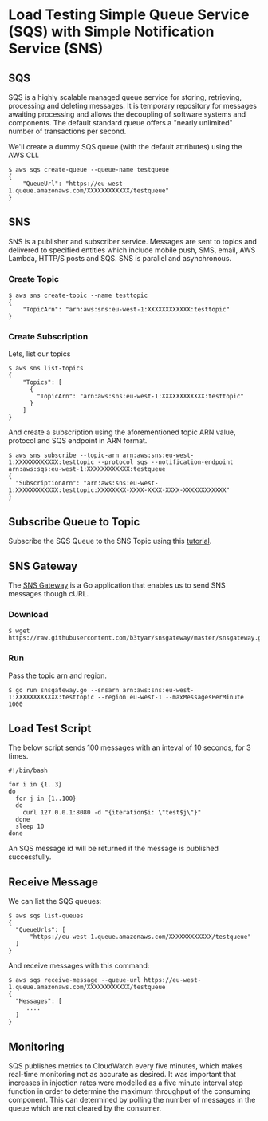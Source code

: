 Load Testing Simple Queue Service (SQS) with Simple Notification Service (SNS)
==============================================================================

SQS
----
SQS is a highly scalable managed queue service for storing, retrieving,
processing and deleting messages. It is temporary repository for messages
awaiting processing and allows the decoupling of software systems and
components. The default standard queue offers a "nearly unlimited" number of
transactions per second.

We'll create a dummy SQS queue (with the default attributes) using the AWS CLI.
```
$ aws sqs create-queue --queue-name testqueue
{
    "QueueUrl": "https://eu-west-1.queue.amazonaws.com/XXXXXXXXXXXX/testqueue"
}
```

SNS
---
SNS is a publisher and subscriber service. Messages are sent to topics and
delivered to specified entities which include mobile push, SMS, email, AWS
Lambda, HTTP/S posts and SQS. SNS is parallel and asynchronous.


### Create Topic
```
$ aws sns create-topic --name testtopic
{
    "TopicArn": "arn:aws:sns:eu-west-1:XXXXXXXXXXXX:testtopic"
}
```

### Create Subscription
Lets, list our topics
```
$ aws sns list-topics
{
    "Topics": [
      {
        "TopicArn": "arn:aws:sns:eu-west-1:XXXXXXXXXXXX:testtopic"
      }
    ]
}
```

And create a subscription using the aforementioned topic ARN value, protocol
and SQS endpoint in ARN format.

```
$ aws sns subscribe --topic-arn arn:aws:sns:eu-west-1:XXXXXXXXXXXX:testtopic --protocol sqs --notification-endpoint arn:aws:sqs:eu-west-1:XXXXXXXXXXXX:testqueue
{
  "SubscriptionArn": "arn:aws:sns:eu-west-1:XXXXXXXXXXXX:testtopic:XXXXXXXX-XXXX-XXXX-XXXX-XXXXXXXXXXXX"
}
```

Subscribe Queue to Topic
------------------------
Subscribe the SQS Queue to the SNS Topic using this [tutorial](https://docs.aws.amazon.com/AWSSimpleQueueService/latest/SQSDeveloperGuide/sqs-subscribe-queue-sns-topic.html).


SNS Gateway
-----------
The [SNS Gateway](https://github.com/b3tyar/snsgateway) is a Go
application that enables us to send SNS messages though cURL.

### Download
```
$ wget https://raw.githubusercontent.com/b3tyar/snsgateway/master/snsgateway.go
```

### Run
Pass the topic arn and region.
```
$ go run snsgateway.go --snsarn arn:aws:sns:eu-west-1:XXXXXXXXXXXX:testtopic --region eu-west-1 --maxMessagesPerMinute 1000
```

Load Test Script
----------------
The below script sends 100 messages with an inteval of 10 seconds, for 3 times.
```
#!/bin/bash

for i in {1..3}
do
  for j in {1..100}
  do
    curl 127.0.0.1:8080 -d "{iteration$i: \"test$j\"}"
  done
  sleep 10
done
```

An SQS message id will be returned if the message is published successfully.

Receive Message
---------------
We can list the SQS queues:
```
$ aws sqs list-queues
{
  "QueueUrls": [
      "https://eu-west-1.queue.amazonaws.com/XXXXXXXXXXXX/testqueue"
  ]
}
```

And receive messages with this command:
```
$ aws sqs receive-message --queue-url https://eu-west-1.queue.amazonaws.com/XXXXXXXXXXXX/testqueue
{
  "Messages": [
     ....
  ]
}
```

Monitoring
----------
SQS publishes metrics to CloudWatch every five minutes, which makes real-time
monitoring not as accurate as desired. It was important that increases in
injection rates were modelled as a five minute interval step function in order
to determine the maximum throughput of the consuming component.  This can
determined by polling the number of messages in the queue which are not cleared
by the consumer.
